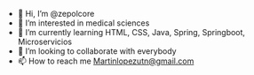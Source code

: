 - 👋 Hi, I’m @zepolcore
- 👀 I’m interested in medical sciences
- 🌱 I’m currently learning HTML, CSS, Java, Spring, Springboot, Microservicios
- 💞️ I’m looking to collaborate with everybody
- 📫 How to reach me Martinlopezutn@gmail.com

<!---
zepolcore/zepolcore is a ✨ special ✨ repository because its `README.md` (this file) appears on your GitHub profile.
You can click the Preview link to take a look at your changes.
--->

